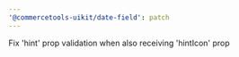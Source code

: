 ```yaml
---
'@commercetools-uikit/date-field': patch
---
```


Fix 'hint' prop validation when also receiving 'hintIcon' prop
